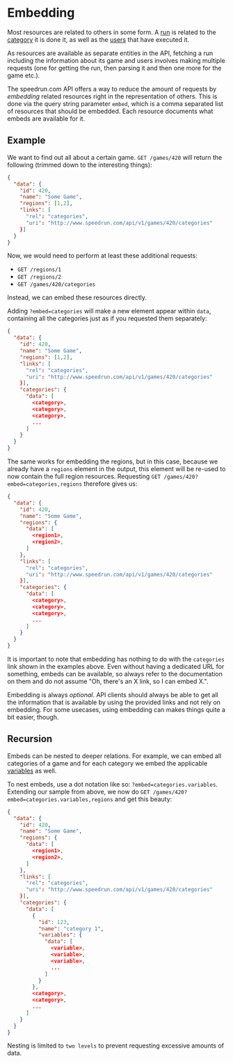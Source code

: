 # Embedding

Most resources are related to others in some form. A [run](runs.md) is related to the
[category](categories.md) it is done it, as well as the [users](users.md) that have executed it.

As resources are available as separate entities in the API, fetching a run including the information
about its game and users involves making multiple requests (one for getting the run, then parsing it
and then one more for the game etc.).

The speedrun.com API offers a way to reduce the amount of requests by *embedding* related resources
right in the representation of others. This is done via the query string parameter ``embed``, which
is a comma separated list of resources that should be embedded. Each resource documents what embeds
are available for it.

## Example

We want to find out all about a certain game. ``GET /games/420`` will return the following (trimmed
down to the interesting things):

```json
{
  "data": {
    "id": 420,
    "name": "Some Game",
    "regions": [1,2],
    "links": [
      "rel": "categories",
      "uri": "http://www.speedrun.com/api/v1/games/420/categories"
    }]
  }
}
```

Now, we would need to perform at least these additional requests:

* ``GET /regions/1``
* ``GET /regions/2``
* ``GET /games/420/categories``

Instead, we can embed these resources directly.

Adding ``?embed=categories`` will make a new element appear within ``data``, containing all the
categories just as if you requested them separately:

```json
{
  "data": {
    "id": 420,
    "name": "Some Game",
    "regions": [1,2],
    "links": [
      "rel": "categories",
      "uri": "http://www.speedrun.com/api/v1/games/420/categories"
    }],
    "categories": {
      "data": [
        <category>,
        <category>,
        <category>,
        ...
      ]
    }
  }
}
```

The same works for embedding the regions, but in this case, because we already have a ``regions``
element in the output, this element will be re-used to now contain the full region resources.
Requesting ``GET /games/420?embed=categories,regions`` therefore gives us:

```json
{
  "data": {
    "id": 420,
    "name": "Some Game",
    "regions": {
      "data": [
        <region1>,
        <region2>,
      ]
    },
    "links": [
      "rel": "categories",
      "uri": "http://www.speedrun.com/api/v1/games/420/categories"
    }],
    "categories": {
      "data": [
        <category>,
        <category>,
        <category>,
        ...
      ]
    }
  }
}
```

It is important to note that embedding has nothing to do with the ``categories`` link shown in the
examples above. Even without having a dedicated URL for something, embeds can be available, so
always refer to the documentation on them and do not assume "Oh, there's an X link, so I can embed
X.".

Embedding is always *optional*. API clients should always be able to get all the information that is
available by using the provided links and not rely on embedding. For some usecases, using embedding
can makes things quite a bit easier, though.

## Recursion

Embeds can be nested to deeper relations. For example, we can embed all categories of a game and for
each category we embed the applicable [variables](variables.md) as well.

To nest embeds, use a dot notation like so: ``?embed=categories.variables``. Extending our sample
from above, we now do ``GET /games/420?embed=categories.variables,regions`` and get this beauty:

```json
{
  "data": {
    "id": 420,
    "name": "Some Game",
    "regions": {
      "data": [
        <region1>,
        <region2>,
      ]
    },
    "links": [
      "rel": "categories",
      "uri": "http://www.speedrun.com/api/v1/games/420/categories"
    }],
    "categories": {
      "data": [
        {
          "id": 123,
          "name": "category 1",
          "variables": {
            "data": [
              <variable>,
              <variable>,
              <variable>,
              ...
            ]
          }
        },
        <category>,
        <category>,
        ...
      ]
    }
  }
}
```

Nesting is limited to ``two levels`` to prevent requesting excessive amounts of data.
